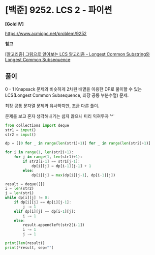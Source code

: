 # [백준] 9252. LCS 2 - 파이썬

**[Gold IV]**



https://www.acmicpc.net/problem/9252



**참고**

[[알고리즘] 그림으로 알아보는 LCS 알고리즘 - Longest Common Substring와 Longest Common Subsequence](https://velog.io/@emplam27/%EC%95%8C%EA%B3%A0%EB%A6%AC%EC%A6%98-%EA%B7%B8%EB%A6%BC%EC%9C%BC%EB%A1%9C-%EC%95%8C%EC%95%84%EB%B3%B4%EB%8A%94-LCS-%EC%95%8C%EA%B3%A0%EB%A6%AC%EC%A6%98-Longest-Common-Substring%EC%99%80-Longest-Common-Subsequence#%EC%B5%9C%EC%9E%A5-%EA%B3%B5%ED%86%B5-%EB%B6%80%EB%B6%84%EC%88%98%EC%97%B4longest-common-subsequence-%EA%B8%B8%EC%9D%B4-%EA%B5%AC%ED%95%98%EA%B8%B0)



## 풀이

0 - 1 Knapsack 문제와 비슷하게 2차원 배열을 이용한 DP로 풀이할 수 있는 LCS(Longest Common Subsequence, 최장 공통 부분수열) 문제.

최장 공통 문자열 문제와 유사하지만, 조금 다른 풀이.

문제를 보고 혼자 생각해내기는 쉽지 않으니 미리 익혀두자 '^'



```python
from collections import deque
str1 = input()
str2 = input()

dp = [[0 for _ in range(len(str1)+1)] for _ in range(len(str2)+1)]

for i in range(1, len(str2)+1):
    for j in range(1, len(str1)+1):
        if str2[i-1] == str1[j-1]:
            dp[i][j] = dp[i-1][j-1] + 1
        else:
            dp[i][j] = max(dp[i][j-1], dp[i-1][j])

result = deque([])
i = len(str2)
j = len(str1)
while dp[i][j] != 0:
    if dp[i][j] == dp[i][j-1]:
        j -= 1
    elif dp[i][j] == dp[i-1][j]:
        i -= 1
    else:
        result.appendleft(str2[i-1])
        i -= 1
        j -= 1

print(len(result))
print(*result, sep="")
```

